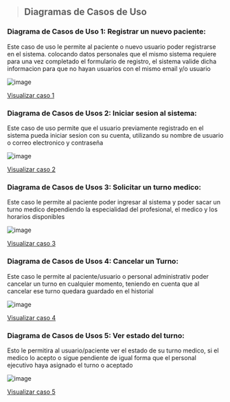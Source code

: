 > ## Diagramas de Casos de Uso
### Diagrama de Casos de Uso 1: Registrar un nuevo paciente:
Este caso de uso le permite al paciente o nuevo usuario poder registrarse en el sistema. colocando datos personales que el mismo sistema requiere para una vez completado el formulario de registro, el sistema valide dicha informacion para que no hayan usuarios con el mismo email y/o usuario

![image](https://github.com/user-attachments/assets/57c44dd3-f109-496f-aa4c-785840c139ef)


[Visualizar caso 1](https://drive.google.com/file/d/1P6Y_xe2wqggBg7YYtTcJOQ4Lw850lfh4/view?usp=drive_link)

### Diagrama de Casos de Usos 2: Iniciar sesion al sistema:
Este caso de uso permite que el usuario previamente registrado en el sistema pueda iniciar sesion con su cuenta, utilizando su nombre de usuario o correo electronico y contraseña

![image](https://github.com/user-attachments/assets/a8a44757-846e-45fa-9f44-5dc7512adfd8)


[Visualizar caso 2](https://drive.google.com/file/d/1JtgtVW_67aBXFkHIDMjo3Y_YvQBFjgHa/view?usp=drive_link)

### Diagrama de Casos de Usos 3: Solicitar un turno medico:
Este caso le permite al paciente poder ingresar al sistema y poder sacar un turno medico dependiendo la especialidad del profesional, el medico y los horarios disponibles

![image](https://github.com/user-attachments/assets/1a492acd-f7e4-48ee-beef-7ad722349631)


[Visualizar caso 3](https://drive.google.com/file/d/1hTaqL7vqI7Px0yeIeUiZui00on558iZO/view?usp=drive_link)

### Diagrama de Casos de Usos 4: Cancelar un Turno:
Este caso le permite al paciente/usuario o personal administrativ poder cancelar un turno en cualquier momento, teniendo en cuenta que al cancelar ese turno quedara guardado en el historial

![image](https://github.com/user-attachments/assets/faee78a2-64b4-4cf8-b26a-6df8e916f2d6)


[Visualizar caso 4](https://drive.google.com/file/d/1Wbmes2dhrlmFjTOXasTsbs-DhHj96yl3/view?usp=drive_link)

### Diagrama de Casos de Usos 5: Ver estado del turno:
Esto le permitira al usuario/paciente ver el estado de su turno medico, si el medico lo acepto o sigue pendiente de igual forma que el personal ejecutivo haya asignado el turno o aceptado

![image](https://github.com/user-attachments/assets/543a6eba-1af1-44aa-b69a-37f0f6966506)


[Visualizar caso 5](https://drive.google.com/file/d/1gMWsmNM0sPyyWadiIqLBlhziuSmyBgSW/view?usp=drive_link)





